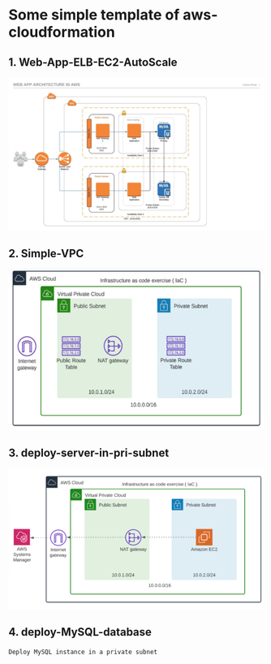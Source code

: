 # Some simple template of aws-cloudformation

## 1. Web-App-ELB-EC2-AutoScale
<img src='Web-App-ELB-EC2-AutoScale/AWSWebApp.jpeg'>

## 2. Simple-VPC
<img src='Simple-VPC/Infra.PNG'>

## 3. deploy-server-in-pri-subnet
<img src='deploy-server-in-pri-subnet/infra.png'>

## 4. deploy-MySQL-database
```
Deploy MySQL instance in a private subnet
```